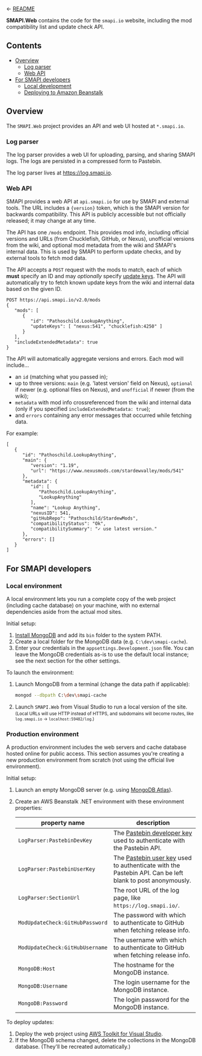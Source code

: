 &larr; [README](../README.md)

**SMAPI.Web** contains the code for the `smapi.io` website, including the mod compatibility list
and update check API.

## Contents
* [Overview](#overview)
  * [Log parser](#log-parser)
  * [Web API](#web-api)
* [For SMAPI developers](#for-smapi-developers)
  * [Local development](#local-development)
  * [Deploying to Amazon Beanstalk](#deploying-to-amazon-beanstalk)

## Overview
The `SMAPI.Web` project provides an API and web UI hosted at `*.smapi.io`.

### Log parser
The log parser provides a web UI for uploading, parsing, and sharing SMAPI logs. The logs are
persisted in a compressed form to Pastebin.

The log parser lives at https://log.smapi.io.

### Web API
SMAPI provides a web API at `api.smapi.io` for use by SMAPI and external tools. The URL includes a
`{version}` token, which is the SMAPI version for backwards compatibility. This API is publicly
accessible but not officially released; it may change at any time.

The API has one `/mods` endpoint. This provides mod info, including official versions and URLs
(from Chucklefish, GitHub, or Nexus), unofficial versions from the wiki, and optional mod metadata
from the wiki and SMAPI's internal data. This is used by SMAPI to perform update checks, and by
external tools to fetch mod data.

The API accepts a `POST` request with the mods to match, each of which **must** specify an ID and
may _optionally_ specify [update keys](https://stardewvalleywiki.com/Modding:Modder_Guide/APIs/Manifest#Update_checks).
The API will automatically try to fetch known update keys from the wiki and internal data based on
the given ID.

```
POST https://api.smapi.io/v2.0/mods
{
   "mods": [
      {
         "id": "Pathoschild.LookupAnything",
         "updateKeys": [ "nexus:541", "chucklefish:4250" ]
      }
   ],
   "includeExtendedMetadata": true
}
```

The API will automatically aggregate versions and errors. Each mod will include...
* an `id` (matching what you passed in);
* up to three versions: `main` (e.g. 'latest version' field on Nexus), `optional` if newer (e.g.
  optional files on Nexus), and `unofficial` if newer (from the wiki);
* `metadata` with mod info crossreferenced from the wiki and internal data (only if you specified
  `includeExtendedMetadata: true`);
* and `errors` containing any error messages that occurred while fetching data.

For example:
```
[
   {
      "id": "Pathoschild.LookupAnything",
      "main": {
         "version": "1.19",
         "url": "https://www.nexusmods.com/stardewvalley/mods/541"
      },
      "metadata": {
         "id": [
            "Pathoschild.LookupAnything",
            "LookupAnything"
         ],
         "name": "Lookup Anything",
         "nexusID": 541,
         "gitHubRepo": "Pathoschild/StardewMods",
         "compatibilityStatus": "Ok",
         "compatibilitySummary": "✓ use latest version."
      },
      "errors": []
   }
]
```

## For SMAPI developers
### Local environment
A local environment lets you run a complete copy of the web project (including cache database) on
your machine, with no external dependencies aside from the actual mod sites.

Initial setup:

1. [Install MongoDB](https://docs.mongodb.com/manual/administration/install-community/) and add its
   `bin` folder to the system PATH.
2. Create a local folder for the MongoDB data (e.g. `C:\dev\smapi-cache`).
3. Enter your credentials in the `appsettings.Development.json` file. You can leave the MongoDB
   credentials as-is to use the default local instance; see the next section for the other settings.

To launch the environment:
1. Launch MongoDB from a terminal (change the data path if applicable):
    ```sh
    mongod --dbpath C:\dev\smapi-cache
    ```
2. Launch `SMAPI.Web` from Visual Studio to run a local version of the site.  
    <small>(Local URLs will use HTTP instead of HTTPS, and subdomains will become routes, like
    `log.smapi.io` &rarr; `localhost:59482/log`.)</small>

### Production environment
A production environment includes the web servers and cache database hosted online for public
access. This section assumes you're creating a new production environment from scratch (not using
the official live environment).

Initial setup:

1. Launch an empty MongoDB server (e.g. using [MongoDB Atlas](https://www.mongodb.com/cloud/atlas)).
2. Create an AWS Beanstalk .NET environment with these environment properties:

   property name                   | description
   ------------------------------- | -----------------
   `LogParser:PastebinDevKey`      | The [Pastebin developer key](https://pastebin.com/api#1) used to authenticate with the Pastebin API.
   `LogParser:PastebinUserKey`     | The [Pastebin user key](https://pastebin.com/api#8) used to authenticate with the Pastebin API. Can be left blank to post anonymously.
   `LogParser:SectionUrl`          | The root URL of the log page, like `https://log.smapi.io/`.
   `ModUpdateCheck:GitHubPassword` | The password with which to authenticate to GitHub when fetching release info.
   `ModUpdateCheck:GitHubUsername` | The username with which to authenticate to GitHub when fetching release info.
   `MongoDB:Host`                  | The hostname for the MongoDB instance.
   `MongoDB:Username`              | The login username for the MongoDB instance.
   `MongoDB:Password`              | The login password for the MongoDB instance.

To deploy updates:
1. Deploy the web project using [AWS Toolkit for Visual Studio](https://aws.amazon.com/visualstudio/).
2. If the MongoDB schema changed, delete the collections in the MongoDB database. (They'll be
   recreated automatically.)
